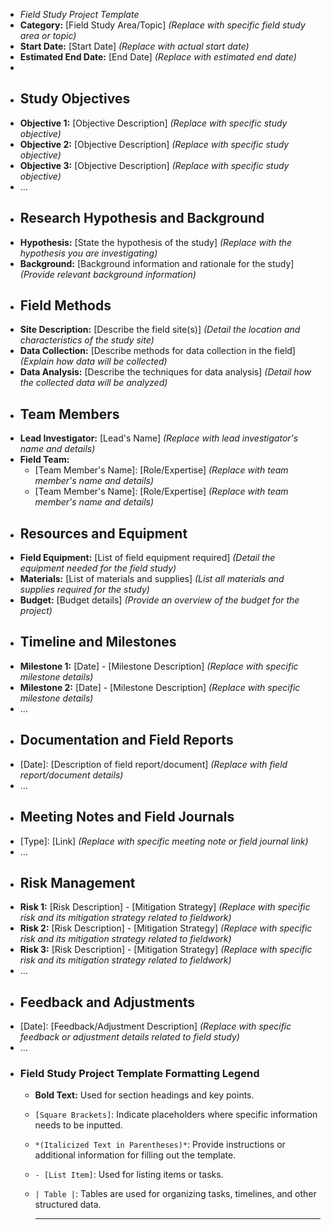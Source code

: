 - *Field Study Project Template*
- **Category:** [Field Study Area/Topic] *(Replace with specific field study area or topic)*
- **Start Date:** [Start Date] *(Replace with actual start date)*
- **Estimated End Date:** [End Date] *(Replace with estimated end date)*
-
- ## Study Objectives
- **Objective 1:** [Objective Description] *(Replace with specific study objective)*
- **Objective 2:** [Objective Description] *(Replace with specific study objective)*
- **Objective 3:** [Objective Description] *(Replace with specific study objective)*
- ...
- ## Research Hypothesis and Background
- **Hypothesis:** [State the hypothesis of the study] *(Replace with the hypothesis you are investigating)*
- **Background:** [Background information and rationale for the study] *(Provide relevant background information)*
- ## Field Methods
- **Site Description:** [Describe the field site(s)] *(Detail the location and characteristics of the study site)*
- **Data Collection:** [Describe methods for data collection in the field] *(Explain how data will be collected)*
- **Data Analysis:** [Describe the techniques for data analysis] *(Detail how the collected data will be analyzed)*
- ## Team Members
- **Lead Investigator:** [Lead's Name] *(Replace with lead investigator's name and details)*
- **Field Team:**
	- [Team Member's Name]: [Role/Expertise] *(Replace with team member's name and details)*
	- [Team Member's Name]: [Role/Expertise] *(Replace with team member's name and details)*
- ## Resources and Equipment
- **Field Equipment:** [List of field equipment required] *(Detail the equipment needed for the field study)*
- **Materials:** [List of materials and supplies] *(List all materials and supplies required for the study)*
- **Budget:** [Budget details] *(Provide an overview of the budget for the project)*
- ## Timeline and Milestones
- **Milestone 1:** [Date] - [Milestone Description] *(Replace with specific milestone details)*
- **Milestone 2:** [Date] - [Milestone Description] *(Replace with specific milestone details)*
- ...
- ## Documentation and Field Reports
- [Date]: [Description of field report/document] *(Replace with field report/document details)*
- ...
- ## Meeting Notes and Field Journals
- [Type]: [Link] *(Replace with specific meeting note or field journal link)*
- ...
- ## Risk Management
- **Risk 1:** [Risk Description] - [Mitigation Strategy] *(Replace with specific risk and its mitigation strategy related to fieldwork)*
- **Risk 2:** [Risk Description] - [Mitigation Strategy] *(Replace with specific risk and its mitigation strategy related to fieldwork)*
- **Risk 3:** [Risk Description] - [Mitigation Strategy] *(Replace with specific risk and its mitigation strategy related to fieldwork)*
- ...
- ## Feedback and Adjustments
- [Date]: [Feedback/Adjustment Description] *(Replace with specific feedback or adjustment details related to field study)*
- ...
- ### Field Study Project Template Formatting Legend
	- **Bold Text:** Used for section headings and key points.
	- `[Square Brackets]`: Indicate placeholders where specific information needs to be inputted.
	- `*(Italicized Text in Parentheses)*`: Provide instructions or additional information for filling out the template.
	- `- [List Item]`: Used for listing items or tasks.
	- `| Table |`: Tables are used for organizing tasks, timelines, and other structured data.
	  
	  ---